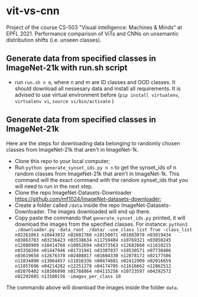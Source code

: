 # vit-vs-cnn
Project of the course CS-503 "Visual intelligence: Machines &amp; Minds" at EPFL 2021. Performance comparison of ViTs and CNNs on unsemantic distribution shifts (i.e. unseen classes).

## Generate data from specified classes in ImageNet-21k with run.sh script
- run `run.sh n m`, where n and m are ID classes and OOD classes. It should download all nessesary data and install all requirements. It is advised to use virtual environment before
(`pip install virtualenv`, `virtualenv vi`, `source vi/bin/activate` )  

## Generate data from specified classes in ImageNet-21k
Here are the steps for downloading data belonging to randomly chosen classes from ImageNet-21k that aren't in ImageNet-1k.
- Clone this repo to your local computer;
- Run `python generate_synset_ids.py n n` to get the synset_ids of n random classes from ImageNet-21k that aren't in ImageNet-1k. This command will the exact command with the random synset_ids that you will need to run in the next step.
- Clone the repo ImageNet-Datasets-Downloader https://github.com/mf1024/ImageNet-datasets-downloader;
- Create a folder called `/data` inside the repo ImageNet-Datasets-Downloader. The images downloaded will end up there.
- Copy paste the commando that `generate_synset_ids.py` printed, it will download the images from the specified classes. For instance: `python3 ./downloader.py -data_root ./data/ -use_class_list True -class_list n02261063 n10443032 n02602760 n10150071 n01803078 n03019434 n03863783 n03236423 n03538634 n11759404 n10769321 n03850245 n12088909 n10414768 n10052694 n04373563 n12682668 n11610215 n03350204 n01447946 n01731941 n03307037 n10530571 n07730406 n03619650 n12676370 n02408817 n01604330 n12078172 n02177506 n11834890 n13064457 n11816336 n00474881 n02412909 n02016659 n11857696 n04214282 n12251278 n04174705 n11616662 n12862512 n02076402 n10306890 n01788864 n04115256 n10723597 n04292572 n02292085 n13100156 -images_per_class 10` 

The commando above will download the images inside the folder `data`.
